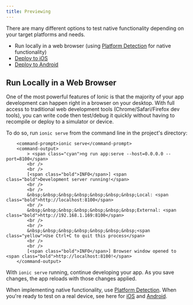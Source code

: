 ```yaml
---
title: Previewing
---
```



There are many different options to test native functionality depending on your target platforms and needs.

* Run locally in a web browser (using [Platform Detection](/docs/core-concepts/cross-platform) for native functionality)
* [Deploy to iOS](/docs/developing/ios)
* [Deploy to Android](/docs/developing/android)

## Run Locally in a Web Browser

One of the most powerful features of Ionic is that the majority of your app development can happen right in a browser on your desktop. With full access to traditional web development tools (Chrome/Safari/Firefox dev tools), you can write code then test/debug it quickly without having to recompile or deploy to a simulator or device.

To do so, run `ionic serve` from the command line in the project's directory:

```
    <command-prompt>ionic serve</command-prompt>
    <command-output>
        > <span class="cyan">ng run app:serve --host=0.0.0.0 --port=8100</span>
        <br />
        <br />
        [<span class="bold">INFO</span>] <span class="bold">Development server running!</span>
        <br />
        <br />
        &nbsp;&nbsp;&nbsp;&nbsp;&nbsp;&nbsp;&nbsp;Local: <span class="bold">http://localhost:8100</span>
        <br />
        &nbsp;&nbsp;&nbsp;&nbsp;&nbsp;&nbsp;&nbsp;External: <span class="bold">http://192.168.1.169:8100</span>
        <br />
        <br />
        &nbsp;&nbsp;&nbsp;&nbsp;&nbsp;&nbsp;&nbsp;<span class="yellow">Use Ctrl+C to quit this process</span>
        <br />
        <br />
        [<span class="bold">INFO</span>] Browser window opened to <span class="bold">http://localhost:8100!</span>
    </command-output>
```

With `ionic serve` running, continue developing your app. As you save changes, the app reloads with those changes applied.

When implementing native functionality, use [Platform Detection](/docs/core-concepts/cross-platform).
When you're ready to test on a real device, see here for [iOS](/docs/developing/ios) and [Android](/docs/developing/android).
